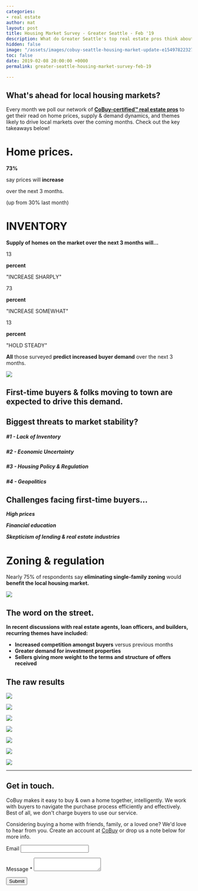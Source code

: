 ```yaml
---
categories:
- real estate
author: mat
layout: post
title: Housing Market Survey - Greater Seattle - Feb '19
description: What do Greater Seattle's top real estate pros think about the market?
hidden: false
image: "/assets/images/cobuy-seattle-housing-market-update-e1549782232725.jpg"
toc: false
date: 2019-02-08 20:00:00 +0000
permalink: greater-seattle-housing-market-survey-feb-19

---
```

## What's ahead for local housing markets?

Every month we poll our network of [**CoBuy-certified™ real estate pros**](https://www.gocobuy.com/certified-pro) to get their read on home prices, supply & demand dynamics, and themes likely to drive local markets over the coming months. Check out the key takeaways below!

# **Home prices.**

**73%**

say prices will **increase**

over the next 3 months.

(up from 30% last month)

# **INVENTORY**

**Supply of homes on the market over the next 3 months will...**

13

**percent**

"INCREASE SHARPLY"

73

**percent**

"INCREASE SOMEWHAT"

13

**percent**

"HOLD STEADY"

**All** those surveyed **predict increased buyer demand** over the next 3 months.

![](/assets/images/new-homebuyers.jpg)

## **First-time buyers** & **folks moving to town** are expected to drive this demand.

## **Biggest threats to market stability?**

##### **#1 -** Lack of Inventory

##### **#2 -** Economic Uncertainty

##### **#3 -** Housing Policy & Regulation

##### **#4 -** Geopolitics

## Challenges facing first-time buyers...

**_High prices_**

**_Financial education_**

**_Skepticism of lending & real estate industries_**

# **Zoning & regulation**

Nearly 75% of respondents say **eliminating single-family zoning** would **benefit the local housing market.**

![](/assets/images/seattle-single-family-zoning-2.jpg)

## The word on the street.

**In recent discussions with real estate agents, loan officers, and builders, recurring themes have included:**

* **Increased competition amongst buyers** versus previous months
* **Greater demand for investment properties**
* **Sellers giving more weight to the terms and structure of offers** **received**

## The raw results

![](/assets/images/screen-shot-2019-02-09-at-10-32-15-pm.png)

![](/assets/images/screen-shot-2019-02-09-at-10-35-03-pm.png)

![](/assets/images/screen-shot-2019-02-09-at-10-35-49-pm.png)

![](/assets/images/screen-shot-2019-02-09-at-10-36-43-pm.png)

![](/assets/images/screen-shot-2019-02-09-at-10-37-27-pm.png)

![](/assets/images/screen-shot-2019-02-09-at-10-38-44-pm.png)

![](/assets/images/screen-shot-2019-02-09-at-10-39-25-pm.png)

***

## Get in touch.

CoBuy makes it easy to buy & own a home together, intelligently. We work with buyers to navigate the purchase process efficiently and effectively. Best of all, we don't charge buyers to use our service.

Considering buying a home with friends, family, or a loved one? We'd love to hear from you. Create an account at [CoBuy](http://www.gocobuy.com) or drop us a note below for more info.

<form name="post-contact" method="POST" data-netlify="true">
<p class="form-group">
<label form="formEmail">Email</label>
<input type="email" name="email" class="form-control" id="formEmail" required/>
</p>
<p class="form-group">
<label for="formMessage">Message <span class="text-danger">*</span></label>
<textarea name="message" class="form-control" id="formMessage" required></textarea>
</p>
<p>
<button type="submit" class="btn btn-primary">Submit</button>
</p>
</form>